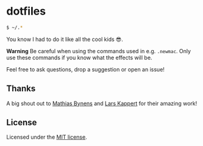 # dotfiles

```bash
$ ~/.*
```
You know I had to do it like all the cool kids :sunglasses:.

**Warning** Be careful when using the commands used in e.g. `.newmac`. Only use these
commands if you know what the effects will be.

Feel free to ask questions, drop a suggestion or open an issue!

## Thanks
A big shout out to [Mathias Bynens](https://github.com/mathiasbynens/dotfiles) and [Lars Kappert](https://github.com/webpro/dotfiles) for their amazing work!

## License
Licensed under the [MIT license](https://github.com/yochem/dotfiles/blob/master/LICENSE).
